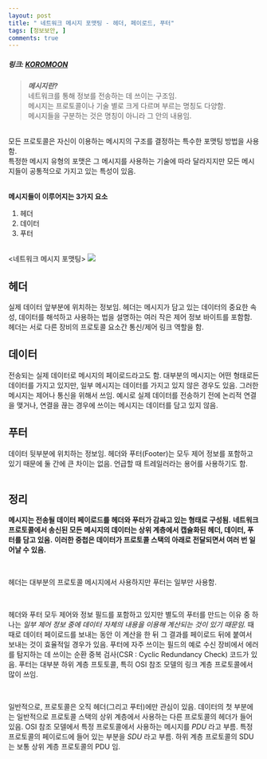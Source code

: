 ```yaml
---
layout: post
title: " 네트워크 메시지 포맷팅 - 헤더, 페이로드, 푸터"
tags: [정보보안, ]
comments: true
---
```


##### 링크: [KOROMOON][koromoonlink]
[koromoonlink]: https://koromoon.blogspot.com/2019/01/blog-post_16.html "Go koromoon"

> ***메시지란?*** </br>
네트워크를 통해 정보를 전송하는 데 쓰이는 구조임. </br>
메시지는 프로토콜이나 기술 별로 크게 다르며 부르는 명칭도 다양함. </br>
메시지들을 구분하는 것은 명칭이 아니라 그 안의 내용임. </br>
</br>
모든 프로토콜은 자신이 이용하는 메시지의 구조를 결정하는 특수한 포맷팅 방법을 사용함. </br>
특정한 메시지 유형의 포맷은 그 메시지를 사용하는 기술에 따라 달라지지만 모든 메시지들이 공통적으로 가지고 있는 특성이 있음. </br>
</br>

**메시지들이 이루어지는 3가지 요소**
1. 헤더
1. 데이터
1. 푸터

</br>
<네트워크 메시지 포맷팅>
<img src="https://blogger.googleusercontent.com/img/b/R29vZ2xl/AVvXsEjhwqWVOFusw1-YNirZ3qCmWN8b1sR0u8p4kSGgQ6FqKO-Rbu9_Z4NdB45PXIWf2Y7FJFgirRgEHdTXkljYNIifBFrSdj8Vs7qX5hTDgb4rO2i_BPhJd9Bw0sQC3gvK7hx-xnDb7vkkYqU/s640/%25EB%2584%25A4%25ED%258A%25B8%25EC%259B%258C%25ED%2581%25AC+%25EB%25A9%2594%25EC%258B%259C%25EC%25A7%2580+%25ED%258F%25AC%25EB%25A7%25B7%25ED%258C%2585.png">

## 헤더
실제 데이터 앞부분에 위치하는 정보임.
헤더는 메시지가 담고 있는 데이터의 중요한 속성, 데이터를 해석하고 사용하는 법을 설명하는 여러 작은 제어 정보 바이트를 포함함.
헤더는 서로 다른 장비의 프로토콜 요소간 통신/제어 링크 역할을 함.
</br>

## 데이터
전송되는 실제 데이터로 메시지의 페이로드라고도 함.
대부분의 메시지는 어떤 형태로든 데이터를 가지고 있지만, 일부 메시지는 데이터를 가지고 있지 않은 경우도 있음.
그러한 메시지는 제어나 통신을 위해서 쓰임.
예시로 실제 데이터를 전송하기 전에 논리적 연결을 맺거나, 연결을 끊는 경우에 쓰이는 메시지는 데이터를 담고 있지 않음.
</br>

## 푸터
데이터 뒷부분에 위치하는 정보임.
헤더와 푸터(Footer)는 모두 제어 정보를 포함하고 있기 때문에 둘 간에 큰 차이는 없음.
언급할 때 트레일러라는 용어를 사용하기도 함.
</br>
</br>

## 정리

**메시지는 전송될 데이터 페이로드를 헤더와 푸터가 감싸고 있는 형태로 구성됨.** 
**네트워크 프로토콜에서 송신된 모든 메시지의 데이터는 상위 계층에서 캡슐화된 헤더, 데이터, 푸터를 담고 있음.** 
**이러한 중첩은 데이터가 프로토콜 스택의 아래로 전달되면서 여러 번 일어날 수 있음.**

</br>

헤더는 대부분의 프로토콜 메시지에서 사용하지만 푸터는 일부만 사용함.
  
</br>

헤더와 푸터 모두 제어와 정보 필드를 포함하고 있지만 별도의 푸터를 만드는 이유 중 하나는 *일부 제어 정보 중에 데이터 자체의 내용을 이용해 계산되는 것이 있기 때문임.* 
때때로 데이터 페이로드를 보내는 동안 이 계산을 한 뒤 그 결과를 페이로드 뒤에 붙여서 보내는 것이 효율적일 경우가 있음. 
푸터에 자주 쓰이는 필드의 예로 수신 장비에서 에러를 탐지하는 데 쓰이는 순환 중복 검사(CSR : Cyclic Redundancy Check) 코드가 있음.
푸터는 대부분 하위 계층 프토토콜, 특히 OSI 참조 모델의 링크 계층 프로토콜에서 많이 쓰임.

</br>

일반적으로, 프로토콜은 오직 헤더(그리고 푸터)에만 관심이 있음. 
데이터의 첫 부분에는 일반적으로 프로토콜 스택의 상위 계층에서 사용하는 다른 프로토콜의 헤더가 들어 있음. 
OSI 참조 모델에서 특정 프로토콜에서 사용하는 메시지를 *PDU* 라고 부름. 
특정 프로토콜의 페이로드에 들어 있는 부분을 *SDU* 라고 부름. 
하위 계층 프로토콜의 SDU 는 보통 상위 계층 프로토콜의 PDU 임.

